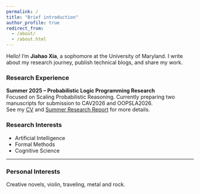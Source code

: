 ```yaml
---
permalink: /
title: "Brief introduction"
author_profile: true
redirect_from: 
  - /about/
  - /about.html
---
```

Hello! I’m **Jiahao Xia**, a sophomore at the University of Maryland. 
I write about my research journey, publish technical blogs, and share my work.

### Research Experience
**Summer 2025 – Probabilistic Logic Programming Research**  
Focused on Scaling Probabilistic Reasoning. Currently preparing two manuscripts for submission to CAV2026 and OOPSLA2026.  
See my [CV](/_pages/cv.md) and [Summer Research Report](/files/Summer_Intern_Report.pdf) for more details.

### Research Interests

- Artificial Intelligence  
- Formal Methods
- Cognitive Science

---

### Personal Interests
Creative novels, violin, traveling, metal and rock.
